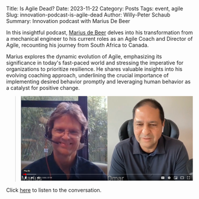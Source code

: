 Title: Is Agile Dead?
Date: 2023-11-22
Category: Posts 
Tags: event, agile
Slug: innovation-podcast-is-agile-dead
Author: Willy-Peter Schaub
Summary: Innovation podcast with Marius De Beer 

In this insightful podcast, [Marius de Beer](https://www.linkedin.com/in/marius-de-beer-a9091b1/) delves into his transformation from a mechanical engineer to his current roles as an Agile Coach and Director of Agile, recounting his journey from South Africa to Canada.

Marius explores the dynamic evolution of Agile, emphasizing its significance in today's fast-paced world and stressing the imperative for organizations to prioritize resilience. He shares valuable insights into his evolving coaching approach, underlining the crucial importance of implementing desired behavior promptly and leveraging human behavior as a catalyst for positive change.

> [![Podcast](../images/innovation-podcast-is-agile-dead-1.png)](https://www.youtube.com/watch?v=yOl487Qt8eM)

Click [here](https://www.youtube.com/watch?v=yOl487Qt8eM) to listen to the conversation.

